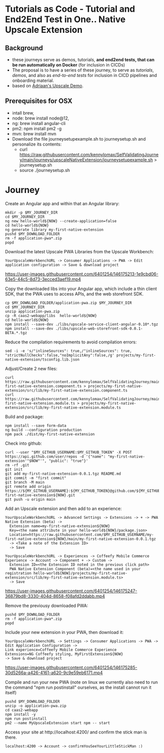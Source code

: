 # Tutorials as Code - Tutorial and End2End Test in One.. Native Upscale Extension

## Background
- these journeys serve as demos, tutorials, **and end2end tests, that can be run automatically on Docker** (for inclusion in CICDs)
- The proposal is to have a series of these journey, to  serve as *tutorials*, *demos*, and also as *end-to-end tests* for inclusion in CICD pipelines and onboarding material.
- based on [Adriaan's Upscale Demo](https://performancemanager.successfactors.eu/sf/learning?destUrl=https%3a%2f%2fsaplearninghub%2eplateau%2ecom%2flearning%2fuser%2fdeeplink%5fredirect%2ejsp%3flinkId%3dONLINE%5fCONTENT%5fSTRUCTURE%26componentID%3dPSD%5fWEB%5f20955%5fEN%26componentTypeID%3dEXPERT%5fLED%26revisionDate%3d1631693160000%26fromSF%3dY&company=learninghub).

## Prerequisites for OSX
- intall brew, 
- node: brew install node@12,
- ng: brew install angular-cli
- pm2: npm install pm2 -g
- mvn: brew install mvn
- Download the file journeysetupexample.sh to journeysetup.sh and personalize its contents:
  - curl https://raw.githubusercontent.com/kennylomax/SelfValidatingJourney/main/journeys/upscaleNativeExtension/journeysetupexample.sh > journeysetup.sh 
  - source ./journeysetup.sh 

# Journey

Create an Angular app and within that an Angular library:
```commands
mkdir -p $MY_JOURNEY_DIR
cd $MY_JOURNEY_DIR
ng new hello-world${NOW} --create-application=false
cd hello-world${NOW}
ng generate library my-first-native-extension
pushd $MY_DOWNLOAD_FOLDER
rm -f application-pwa*.zip
popd

```

Download the latest Upscale PWA Libraries from the Upscale Workbench:
```clickpath:download_PWA
YourUpscaleWorkbenchURL -> Consumer Applications -> PWA -> Edit application configuration -> Save & download project
```

https://user-images.githubusercontent.com/6401254/146175213-1e9cbd06-63e5-44c5-8d73-3ecced3aef19.mp4


Copy the downloaded libs into your Angular app, which include a thin client SDK, that the PWA uses to access APIs, and the web storefront SDK.

```commands
cp $MY_DOWNLOAD_FOLDER/application-pwa.zip $MY_JOURNEY_DIR
cd $MY_JOURNEY_DIR 
unzip application-pwa.zip 
cp -R caas2-webapp/libs  hello-world${NOW}
cd hello-world${NOW}
npm install --save-dev ./libs/upscale-service-client-angular-0.10*.tgz 
npm install --save-dev ./libs/upscale-web-storefront-sdk-0.0.1-BETA.*.tgz 
```

Reduce the compilation requirements to avoid compilation errors:

```commands
sed -i -e 's/"inlineSources": true,/"inlineSources": true, "strictNullChecks":false,"noImplicitAny":false,/g' projects/my-first-native-extension/tsconfig.lib.json 
```

Adjust/Create 2 new files:
```commands 
curl https://raw.githubusercontent.com/kennylomax/SelfValidatingJourney/main/journeys/upscaleNativeExtension/my-first-native-extension.component.ts > projects/my-first-native-extension/src/lib/my-first-native-extension.component.ts
curl https://raw.githubusercontent.com/kennylomax/SelfValidatingJourney/main/journeys/upscaleNativeExtension/my-first-native-extension.module.ts > projects/my-first-native-extension/src/lib/my-first-native-extension.module.ts
``` 
 
Build and package:

```commands 
npm install --save form-data
ng build --configuration production
npm pack ./dist/my-first-native-extension
``` 

Check into github:

```commands 
curl --user "$MY_GITHUB_USERNAME:$MY_GITHUB_TOKEN" -X POST https://api.github.com/user/repos -d '{"name": "my-first-native-extension'"$NOW"'", "public": "true"}'
rm -rf .git
git init
git add my-first-native-extension-0.0.1.tgz README.md
git commit -m "first commit"
git branch -M main
git remote add origin https://${MY_GITHUB_USERNAME}:${MY_GITHUB_TOKEN}@github.com/${MY_GITHUB_USERNAME}/my-first-native-extension${NOW}.git
git push -u origin main
``` 

Add an Upscale extension and then add to an experience:

```clickpath:CreateExtensionAndExperience
YourUpscaleWorkbenchURL -> Advanced Settings -> Extensions -> + -> PWA Native Extension (beta) ->
  Extension name=my-first-native-extension${NOW}
  Key=<the name attribute in your hello-world${NOW}/package.json>
  Location=https://raw.githubusercontent.com/$MY_GITHUB_USERNAME/my-first-native-extension${NOW}/main/my-first-native-extension-0.0.1.tgz
  -> <Take a note of the Extension ID>
  -> Save

YourUpscaleWorkbenchURL -> Experiences -> Coffeefy Mobile Commerce Experience -> Account -> Component + -> Custom ->
  Extension ID=<the Extension ID noted in the previous click path>
  PWA Native Extension Component (beta)=<the name used in your registration hello-world${NOW}/projects/my-first-native-extension/src/lib/my-first-native-extension.module.ts>
  -> Save
``` 
https://user-images.githubusercontent.com/6401254/146175247-36879bd8-3330-404d-8658-f08afd2ddabb.mp4


Remove the previousy downloaded PWA:

```commands
pushd $MY_DOWNLOAD_FOLDER
rm -f application-pwa*.zip  
popd

```

Include your new extension in your PWA, then download it:
```clickpath:DownloadNewPWA
YourUpscaleWorkbenchURL -> Settings -> Consumer Applications -> PWA -> Edit Application Configuration -> 
Link experience=Coffeefy Mobile Commerce Experience 
Extensions=NG Coffeefy styling, MyFirstExtension${NOW} 
-> Save & download project
```
https://user-images.githubusercontent.com/6401254/146175285-30d5266a-a426-4161-a620-9c9e59eb6171.mp4


Compile and run your new PWA
(note on linux we currently also need to run the  command "npm run postinstall" ourselves, as the install cannot run it itself)
```commands 
pushd $MY_DOWNLOAD_FOLDER
unzip -o application-pwa.zip 
cd caas2-webapp
npm install -y
npm run postinstall
pm2 --name MyUpscaleExtension start npm -- start
``` 
Access your site at http://localhost:4200/ and confirm the stick man is there.

```clickpath:ConfirmLittleStickman
localhost:4200 -> Account -> confirmYouSeeYourLittleStickMan :)
``` 
